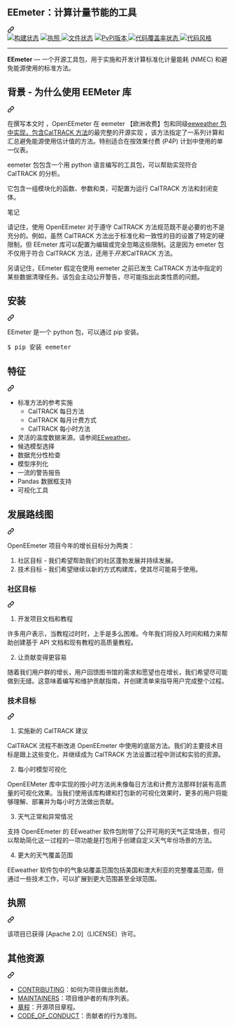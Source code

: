 <div class="Box-sc-g0xbh4-0 bJMeLZ js-snippet-clipboard-copy-unpositioned" data-hpc="true"><article class="markdown-body entry-content container-lg" itemprop="text"><div class="markdown-heading" dir="auto"><h1 tabindex="-1" class="heading-element" dir="auto"><font style="vertical-align: inherit;"><font style="vertical-align: inherit;">EEmeter：计算计量节能的工具</font></font></h1><a id="user-content-eemeter-tools-for-calculating-metered-energy-savings" class="anchor" aria-label="永久链接：EEmeter：计算计量节能的工具" href="#eemeter-tools-for-calculating-metered-energy-savings"><svg class="octicon octicon-link" viewBox="0 0 16 16" version="1.1" width="16" height="16" aria-hidden="true"><path d="m7.775 3.275 1.25-1.25a3.5 3.5 0 1 1 4.95 4.95l-2.5 2.5a3.5 3.5 0 0 1-4.95 0 .751.751 0 0 1 .018-1.042.751.751 0 0 1 1.042-.018 1.998 1.998 0 0 0 2.83 0l2.5-2.5a2.002 2.002 0 0 0-2.83-2.83l-1.25 1.25a.751.751 0 0 1-1.042-.018.751.751 0 0 1-.018-1.042Zm-4.69 9.64a1.998 1.998 0 0 0 2.83 0l1.25-1.25a.751.751 0 0 1 1.042.018.751.751 0 0 1 .018 1.042l-1.25 1.25a3.5 3.5 0 1 1-4.95-4.95l2.5-2.5a3.5 3.5 0 0 1 4.95 0 .751.751 0 0 1-.018 1.042.751.751 0 0 1-1.042.018 1.998 1.998 0 0 0-2.83 0l-2.5 2.5a1.998 1.998 0 0 0 0 2.83Z"></path></svg></a></div>
<a href="https://travis-ci.org/openeemeter/eemeter" rel="nofollow"><img alt="构建状态" src="https://camo.githubusercontent.com/0537b5df2d252c2ee850ae3d181497228a1baa6da3653713def6feadc795232e/68747470733a2f2f7472617669732d63692e6f72672f6f70656e65656d657465722f65656d657465722e7376673f6272616e63683d6d6173746572" data-canonical-src="https://travis-ci.org/openeemeter/eemeter.svg?branch=master" style="max-width: 100%;"></a>
<a href="https://github.com/openeemeter/eemeter"><img alt="执照" src="https://camo.githubusercontent.com/41111a1cea9e0fd3ca1a2721f681e8cbc63e9b78d0b3323725ab9405af138501/68747470733a2f2f696d672e736869656c64732e696f2f6769746875622f6c6963656e73652f6f70656e65656d657465722f65656d657465722e737667" data-canonical-src="https://img.shields.io/github/license/openeemeter/eemeter.svg" style="max-width: 100%;">
</a>
<a href="https://eemeter.readthedocs.io/?badge=master" rel="nofollow"><img alt="文件状态" src="https://camo.githubusercontent.com/4e020e8376043af9c76176432ba0a351d52c8daf9d854bd62be89b1c0720d5b4/68747470733a2f2f72656164746865646f63732e6f72672f70726f6a656374732f65656d657465722f62616467652f3f76657273696f6e3d6d6173746572" data-canonical-src="https://readthedocs.org/projects/eemeter/badge/?version=master" style="max-width: 100%;"></a>
<a href="https://pypi.python.org/pypi/eemeter" rel="nofollow"><img alt="PyPI版本" src="https://camo.githubusercontent.com/ccece18c202d8121ef839aa6bd17f5a15f6d709db90959e016f171bec72e6846/68747470733a2f2f696d672e736869656c64732e696f2f707970692f762f65656d657465722e737667" data-canonical-src="https://img.shields.io/pypi/v/eemeter.svg" style="max-width: 100%;">
</a>
<a href="https://codecov.io/gh/openeemeter/eemeter" rel="nofollow"><img alt="代码覆盖率状态" src="https://camo.githubusercontent.com/678badaa19e1aad3699ceb98801d3fcfae550b630864a5703aaab19d270f1b92/68747470733a2f2f636f6465636f762e696f2f67682f6f70656e65656d657465722f65656d657465722f6272616e63682f6d61737465722f67726170682f62616467652e737667" data-canonical-src="https://codecov.io/gh/openeemeter/eemeter/branch/master/graph/badge.svg" style="max-width: 100%;">
</a>
<a href="https://github.com/ambv/black"><img alt="代码风格" src="https://camo.githubusercontent.com/7d770c433d6198d89f8c1e2f187b904a9721d176259d0e97157337741cc8e837/68747470733a2f2f696d672e736869656c64732e696f2f62616467652f636f64652532307374796c652d626c61636b2d3030303030302e737667" data-canonical-src="https://img.shields.io/badge/code%20style-black-000000.svg" style="max-width: 100%;">
</a>
<hr>
<p dir="auto"><strong><font style="vertical-align: inherit;"><font style="vertical-align: inherit;">EEmeter</font></font></strong><font style="vertical-align: inherit;"><font style="vertical-align: inherit;"> — 一个开源工具包，用于实施和开发计算标准化计量能耗 (NMEC) 和避免能源使用的标准方法。</font></font></p>
<a name="user-content-background-why-use-the-eemeter-library"></a>
<div class="markdown-heading" dir="auto"><h2 tabindex="-1" class="heading-element" dir="auto"><font style="vertical-align: inherit;"><font style="vertical-align: inherit;">背景 - 为什么使用 EEMeter 库</font></font></h2><a id="user-content-background---why-use-the-eemeter-library" class="anchor" aria-label="永久链接：背景 - 为什么使用 EEMeter 库" href="#background---why-use-the-eemeter-library"><svg class="octicon octicon-link" viewBox="0 0 16 16" version="1.1" width="16" height="16" aria-hidden="true"><path d="m7.775 3.275 1.25-1.25a3.5 3.5 0 1 1 4.95 4.95l-2.5 2.5a3.5 3.5 0 0 1-4.95 0 .751.751 0 0 1 .018-1.042.751.751 0 0 1 1.042-.018 1.998 1.998 0 0 0 2.83 0l2.5-2.5a2.002 2.002 0 0 0-2.83-2.83l-1.25 1.25a.751.751 0 0 1-1.042-.018.751.751 0 0 1-.018-1.042Zm-4.69 9.64a1.998 1.998 0 0 0 2.83 0l1.25-1.25a.751.751 0 0 1 1.042.018.751.751 0 0 1 .018 1.042l-1.25 1.25a3.5 3.5 0 1 1-4.95-4.95l2.5-2.5a3.5 3.5 0 0 1 4.95 0 .751.751 0 0 1-.018 1.042.751.751 0 0 1-1.042.018 1.998 1.998 0 0 0-2.83 0l-2.5 2.5a1.998 1.998 0 0 0 0 2.83Z"></path></svg></a></div>
<p dir="auto"><font style="vertical-align: inherit;"><font style="vertical-align: inherit;">在撰写本文时 ，OpenEEmeter 在 eemeter 【欧洲收费】包和同级</font></font><a href="http://eeweather.openee.io" rel="nofollow"><font style="vertical-align: inherit;"><font style="vertical-align: inherit;">eeweather 包中实现，包含</font></font></a><font style="vertical-align: inherit;"></font><a href="https://caltrack.org/" rel="nofollow"><font style="vertical-align: inherit;"><font style="vertical-align: inherit;">CalTRACK 方法</font></font></a><font style="vertical-align: inherit;"><font style="vertical-align: inherit;">的最完整的开源实现
</font><font style="vertical-align: inherit;">，该方法指定了一系列计算和汇总避免能源使用估计值的方法。特别适合在按效果付费 (P4P) 计划中使用的单一仪表。</font></font></p>
<p dir="auto"><font style="vertical-align: inherit;"><font style="vertical-align: inherit;">eemeter 包包含一个用 python 语言编写的工具包，可以帮助实现符合 CalTRACK 的分析。</font></font></p>
<p dir="auto"><font style="vertical-align: inherit;"><font style="vertical-align: inherit;">它包含一组模块化的函数、参数和类，可配置为运行 CalTRACK 方法和封闭变体。</font></font></p>
<div dir="auto">
<p dir="auto"><font style="vertical-align: inherit;"><font style="vertical-align: inherit;">笔记</font></font></p>
<p dir="auto"><font style="vertical-align: inherit;"><font style="vertical-align: inherit;">请记住，使用 OpenEEmeter 对于遵守 CalTRACK 方法规范既不是必要的也不是充分的。</font><font style="vertical-align: inherit;">例如，虽然 CalTRACK 方法出于标准化和一致性的目的设置了特定的硬限制，但 EEmeter 库可以配置为编辑或完全忽略这些限制。</font><font style="vertical-align: inherit;">这是因为 emeter 包不仅用于符合 CalTRACK 方法，还用于</font></font><em><font style="vertical-align: inherit;"><font style="vertical-align: inherit;">开发</font></font></em><font style="vertical-align: inherit;"><font style="vertical-align: inherit;">CalTRACK 方法。</font></font></p>
<p dir="auto"><font style="vertical-align: inherit;"><font style="vertical-align: inherit;">另请记住，EEmeter 假定在使用 eemeter 之前已发生 CalTRACK 方法中指定的某些数据清理任务。</font><font style="vertical-align: inherit;">该包会主动公开警告，尽可能指出此类性质的问题。</font></font></p>
</div>
<a name="user-content-installation"></a>
<div class="markdown-heading" dir="auto"><h2 tabindex="-1" class="heading-element" dir="auto"><font style="vertical-align: inherit;"><font style="vertical-align: inherit;">安装</font></font></h2><a id="user-content-installation" class="anchor" aria-label="永久链接：安装" href="#installation"><svg class="octicon octicon-link" viewBox="0 0 16 16" version="1.1" width="16" height="16" aria-hidden="true"><path d="m7.775 3.275 1.25-1.25a3.5 3.5 0 1 1 4.95 4.95l-2.5 2.5a3.5 3.5 0 0 1-4.95 0 .751.751 0 0 1 .018-1.042.751.751 0 0 1 1.042-.018 1.998 1.998 0 0 0 2.83 0l2.5-2.5a2.002 2.002 0 0 0-2.83-2.83l-1.25 1.25a.751.751 0 0 1-1.042-.018.751.751 0 0 1-.018-1.042Zm-4.69 9.64a1.998 1.998 0 0 0 2.83 0l1.25-1.25a.751.751 0 0 1 1.042.018.751.751 0 0 1 .018 1.042l-1.25 1.25a3.5 3.5 0 1 1-4.95-4.95l2.5-2.5a3.5 3.5 0 0 1 4.95 0 .751.751 0 0 1-.018 1.042.751.751 0 0 1-1.042.018 1.998 1.998 0 0 0-2.83 0l-2.5 2.5a1.998 1.998 0 0 0 0 2.83Z"></path></svg></a></div>
<p dir="auto"><font style="vertical-align: inherit;"><font style="vertical-align: inherit;">EEmeter 是一个 python 包，可以通过 pip 安装。</font></font></p>
<pre><font style="vertical-align: inherit;"><font style="vertical-align: inherit;">$ pip 安装 eemeter
</font></font></pre>
<a name="user-content-features"></a>
<div class="markdown-heading" dir="auto"><h2 tabindex="-1" class="heading-element" dir="auto"><font style="vertical-align: inherit;"><font style="vertical-align: inherit;">特征</font></font></h2><a id="user-content-features" class="anchor" aria-label="永久链接：特点" href="#features"><svg class="octicon octicon-link" viewBox="0 0 16 16" version="1.1" width="16" height="16" aria-hidden="true"><path d="m7.775 3.275 1.25-1.25a3.5 3.5 0 1 1 4.95 4.95l-2.5 2.5a3.5 3.5 0 0 1-4.95 0 .751.751 0 0 1 .018-1.042.751.751 0 0 1 1.042-.018 1.998 1.998 0 0 0 2.83 0l2.5-2.5a2.002 2.002 0 0 0-2.83-2.83l-1.25 1.25a.751.751 0 0 1-1.042-.018.751.751 0 0 1-.018-1.042Zm-4.69 9.64a1.998 1.998 0 0 0 2.83 0l1.25-1.25a.751.751 0 0 1 1.042.018.751.751 0 0 1 .018 1.042l-1.25 1.25a3.5 3.5 0 1 1-4.95-4.95l2.5-2.5a3.5 3.5 0 0 1 4.95 0 .751.751 0 0 1-.018 1.042.751.751 0 0 1-1.042.018 1.998 1.998 0 0 0-2.83 0l-2.5 2.5a1.998 1.998 0 0 0 0 2.83Z"></path></svg></a></div>
<ul dir="auto">
<li><font style="vertical-align: inherit;"><font style="vertical-align: inherit;">标准方法的参考实施</font></font><ul dir="auto">
<li><font style="vertical-align: inherit;"><font style="vertical-align: inherit;">CalTRACK 每日方法</font></font></li>
<li><font style="vertical-align: inherit;"><font style="vertical-align: inherit;">CalTRACK 每月计费方式</font></font></li>
<li><font style="vertical-align: inherit;"><font style="vertical-align: inherit;">CalTRACK 每小时方法</font></font></li>
</ul>
</li>
<li><font style="vertical-align: inherit;"><font style="vertical-align: inherit;">灵活的温度数据来源。</font><font style="vertical-align: inherit;">请参阅</font></font><a href="https://eeweather.openee.io" rel="nofollow"><font style="vertical-align: inherit;"><font style="vertical-align: inherit;">EEweather</font></font></a><font style="vertical-align: inherit;"><font style="vertical-align: inherit;">。</font></font></li>
<li><font style="vertical-align: inherit;"><font style="vertical-align: inherit;">候选模型选择</font></font></li>
<li><font style="vertical-align: inherit;"><font style="vertical-align: inherit;">数据充分性检查</font></font></li>
<li><font style="vertical-align: inherit;"><font style="vertical-align: inherit;">模型序列化</font></font></li>
<li><font style="vertical-align: inherit;"><font style="vertical-align: inherit;">一流的警告报告</font></font></li>
<li><font style="vertical-align: inherit;"><font style="vertical-align: inherit;">Pandas 数据框支持</font></font></li>
<li><font style="vertical-align: inherit;"><font style="vertical-align: inherit;">可视化工具</font></font></li>
</ul>
<a name="user-content-roadmap-for-2020-development"></a>
<div class="markdown-heading" dir="auto"><h2 tabindex="-1" class="heading-element" dir="auto"><font style="vertical-align: inherit;"><font style="vertical-align: inherit;"> 发展路线图</font></font></h2><a id="user-content-roadmap-for-2020-development" class="anchor" aria-label="永久链接：2020年发展路线图" href="#roadmap-for-2020-development"><svg class="octicon octicon-link" viewBox="0 0 16 16" version="1.1" width="16" height="16" aria-hidden="true"><path d="m7.775 3.275 1.25-1.25a3.5 3.5 0 1 1 4.95 4.95l-2.5 2.5a3.5 3.5 0 0 1-4.95 0 .751.751 0 0 1 .018-1.042.751.751 0 0 1 1.042-.018 1.998 1.998 0 0 0 2.83 0l2.5-2.5a2.002 2.002 0 0 0-2.83-2.83l-1.25 1.25a.751.751 0 0 1-1.042-.018.751.751 0 0 1-.018-1.042Zm-4.69 9.64a1.998 1.998 0 0 0 2.83 0l1.25-1.25a.751.751 0 0 1 1.042.018.751.751 0 0 1 .018 1.042l-1.25 1.25a3.5 3.5 0 1 1-4.95-4.95l2.5-2.5a3.5 3.5 0 0 1 4.95 0 .751.751 0 0 1-.018 1.042.751.751 0 0 1-1.042.018 1.998 1.998 0 0 0-2.83 0l-2.5 2.5a1.998 1.998 0 0 0 0 2.83Z"></path></svg></a></div>
<p dir="auto"><font style="vertical-align: inherit;"><font style="vertical-align: inherit;">OpenEEmeter 项目今年的增长目标分为两类：</font></font></p>
<ol dir="auto">
<li><font style="vertical-align: inherit;"><font style="vertical-align: inherit;">社区目标 - 我们希望帮助我们的社区蓬勃发展并持续发展。</font></font></li>
<li><font style="vertical-align: inherit;"><font style="vertical-align: inherit;">技术目标 - 我们希望继续以新的方式构建库，使其尽可能易于使用。</font></font></li>
</ol>
<a name="user-content-community-goals"></a>
<div class="markdown-heading" dir="auto"><h3 tabindex="-1" class="heading-element" dir="auto"><font style="vertical-align: inherit;"><font style="vertical-align: inherit;">社区目标</font></font></h3><a id="user-content-community-goals" class="anchor" aria-label="永久链接：社区目标" href="#community-goals"><svg class="octicon octicon-link" viewBox="0 0 16 16" version="1.1" width="16" height="16" aria-hidden="true"><path d="m7.775 3.275 1.25-1.25a3.5 3.5 0 1 1 4.95 4.95l-2.5 2.5a3.5 3.5 0 0 1-4.95 0 .751.751 0 0 1 .018-1.042.751.751 0 0 1 1.042-.018 1.998 1.998 0 0 0 2.83 0l2.5-2.5a2.002 2.002 0 0 0-2.83-2.83l-1.25 1.25a.751.751 0 0 1-1.042-.018.751.751 0 0 1-.018-1.042Zm-4.69 9.64a1.998 1.998 0 0 0 2.83 0l1.25-1.25a.751.751 0 0 1 1.042.018.751.751 0 0 1 .018 1.042l-1.25 1.25a3.5 3.5 0 1 1-4.95-4.95l2.5-2.5a3.5 3.5 0 0 1 4.95 0 .751.751 0 0 1-.018 1.042.751.751 0 0 1-1.042.018 1.998 1.998 0 0 0-2.83 0l-2.5 2.5a1.998 1.998 0 0 0 0 2.83Z"></path></svg></a></div>
<ol dir="auto">
<li><font style="vertical-align: inherit;"><font style="vertical-align: inherit;">开发项目文档和教程</font></font></li>
</ol>
<p dir="auto"><font style="vertical-align: inherit;"><font style="vertical-align: inherit;">许多用户表示，当教程过时时，上手是多么困难。</font><font style="vertical-align: inherit;">今年我们将投入时间和精力来帮助创建基于 API 文档和现有教程的高质量教程。</font></font></p>
<ol start="2" dir="auto">
<li><font style="vertical-align: inherit;"><font style="vertical-align: inherit;">让贡献变得更容易</font></font></li>
</ol>
<p dir="auto"><font style="vertical-align: inherit;"><font style="vertical-align: inherit;">随着我们用户群的增长，用户回馈图书馆的需求和愿望也在增长，我们希望尽可能做到无缝。</font><font style="vertical-align: inherit;">这意味着编写和维护贡献指南，并创建清单来指导用户完成整个过程。</font></font></p>
<a name="user-content-technical-goals"></a>
<div class="markdown-heading" dir="auto"><h3 tabindex="-1" class="heading-element" dir="auto"><font style="vertical-align: inherit;"><font style="vertical-align: inherit;">技术目标</font></font></h3><a id="user-content-technical-goals" class="anchor" aria-label="永久链接：技术目标" href="#technical-goals"><svg class="octicon octicon-link" viewBox="0 0 16 16" version="1.1" width="16" height="16" aria-hidden="true"><path d="m7.775 3.275 1.25-1.25a3.5 3.5 0 1 1 4.95 4.95l-2.5 2.5a3.5 3.5 0 0 1-4.95 0 .751.751 0 0 1 .018-1.042.751.751 0 0 1 1.042-.018 1.998 1.998 0 0 0 2.83 0l2.5-2.5a2.002 2.002 0 0 0-2.83-2.83l-1.25 1.25a.751.751 0 0 1-1.042-.018.751.751 0 0 1-.018-1.042Zm-4.69 9.64a1.998 1.998 0 0 0 2.83 0l1.25-1.25a.751.751 0 0 1 1.042.018.751.751 0 0 1 .018 1.042l-1.25 1.25a3.5 3.5 0 1 1-4.95-4.95l2.5-2.5a3.5 3.5 0 0 1 4.95 0 .751.751 0 0 1-.018 1.042.751.751 0 0 1-1.042.018 1.998 1.998 0 0 0-2.83 0l-2.5 2.5a1.998 1.998 0 0 0 0 2.83Z"></path></svg></a></div>
<ol dir="auto">
<li><font style="vertical-align: inherit;"><font style="vertical-align: inherit;">实施新的 CalTRACK 建议</font></font></li>
</ol>
<p dir="auto"><font style="vertical-align: inherit;"><font style="vertical-align: inherit;">CalTRACK 流程不断改进 OpenEEmeter 中使用的底层方法。</font><font style="vertical-align: inherit;">我们的主要技术目标是跟上这些变化，并继续成为 CalTRACK 方法设置过程中测试和实验的资源。</font></font></p>
<ol start="2" dir="auto">
<li><font style="vertical-align: inherit;"><font style="vertical-align: inherit;">每小时模型可视化</font></font></li>
</ol>
<p dir="auto"><font style="vertical-align: inherit;"><font style="vertical-align: inherit;">OpenEEMeter 库中实现的按小时方法尚未像每日方法和计费方法那样封装有高质量的可视化效果。</font><font style="vertical-align: inherit;">当我们使用该库构建和打包新的可视化效果时，更多的用户将能够理解、部署并为每小时方法做出贡献。</font></font></p>
<ol start="3" dir="auto">
<li><font style="vertical-align: inherit;"><font style="vertical-align: inherit;">天气正常和异常情况</font></font></li>
</ol>
<p dir="auto"><font style="vertical-align: inherit;"><font style="vertical-align: inherit;">支持 OpenEEmeter 的 EEweather 软件包附带了公开可用的天气正常场景，但可以帮助简化这一过程的一项功能是打包用于创建自定义天气年份场景的方法。</font></font></p>
<ol start="4" dir="auto">
<li><font style="vertical-align: inherit;"><font style="vertical-align: inherit;">更大的天气覆盖范围</font></font></li>
</ol>
<p dir="auto"><font style="vertical-align: inherit;"><font style="vertical-align: inherit;">EEweather 软件包中的气象站覆盖范围包括美国和澳大利亚的完整覆盖范围，但通过一些技术工作，可以扩展到更大范围甚至全球范围。</font></font></p>
<a name="user-content-license"></a>
<div class="markdown-heading" dir="auto"><h2 tabindex="-1" class="heading-element" dir="auto"><font style="vertical-align: inherit;"><font style="vertical-align: inherit;">执照</font></font></h2><a id="user-content-license" class="anchor" aria-label="永久链接：许可证" href="#license"><svg class="octicon octicon-link" viewBox="0 0 16 16" version="1.1" width="16" height="16" aria-hidden="true"><path d="m7.775 3.275 1.25-1.25a3.5 3.5 0 1 1 4.95 4.95l-2.5 2.5a3.5 3.5 0 0 1-4.95 0 .751.751 0 0 1 .018-1.042.751.751 0 0 1 1.042-.018 1.998 1.998 0 0 0 2.83 0l2.5-2.5a2.002 2.002 0 0 0-2.83-2.83l-1.25 1.25a.751.751 0 0 1-1.042-.018.751.751 0 0 1-.018-1.042Zm-4.69 9.64a1.998 1.998 0 0 0 2.83 0l1.25-1.25a.751.751 0 0 1 1.042.018.751.751 0 0 1 .018 1.042l-1.25 1.25a3.5 3.5 0 1 1-4.95-4.95l2.5-2.5a3.5 3.5 0 0 1 4.95 0 .751.751 0 0 1-.018 1.042.751.751 0 0 1-1.042.018 1.998 1.998 0 0 0-2.83 0l-2.5 2.5a1.998 1.998 0 0 0 0 2.83Z"></path></svg></a></div>
<p dir="auto"><font style="vertical-align: inherit;"><font style="vertical-align: inherit;">该项目已获得 [Apache 2.0]（LICENSE）许可。</font></font></p>
<a name="user-content-other-resources"></a>
<div class="markdown-heading" dir="auto"><h2 tabindex="-1" class="heading-element" dir="auto"><font style="vertical-align: inherit;"><font style="vertical-align: inherit;">其他资源</font></font></h2><a id="user-content-other-resources" class="anchor" aria-label="固定链接：其他资源" href="#other-resources"><svg class="octicon octicon-link" viewBox="0 0 16 16" version="1.1" width="16" height="16" aria-hidden="true"><path d="m7.775 3.275 1.25-1.25a3.5 3.5 0 1 1 4.95 4.95l-2.5 2.5a3.5 3.5 0 0 1-4.95 0 .751.751 0 0 1 .018-1.042.751.751 0 0 1 1.042-.018 1.998 1.998 0 0 0 2.83 0l2.5-2.5a2.002 2.002 0 0 0-2.83-2.83l-1.25 1.25a.751.751 0 0 1-1.042-.018.751.751 0 0 1-.018-1.042Zm-4.69 9.64a1.998 1.998 0 0 0 2.83 0l1.25-1.25a.751.751 0 0 1 1.042.018.751.751 0 0 1 .018 1.042l-1.25 1.25a3.5 3.5 0 1 1-4.95-4.95l2.5-2.5a3.5 3.5 0 0 1 4.95 0 .751.751 0 0 1-.018 1.042.751.751 0 0 1-1.042.018 1.998 1.998 0 0 0-2.83 0l-2.5 2.5a1.998 1.998 0 0 0 0 2.83Z"></path></svg></a></div>
<ul dir="auto">
<li><a href="/openeemeter/eemeter/blob/master/CONTRIBUTING.md"><font style="vertical-align: inherit;"><font style="vertical-align: inherit;">CONTRIBUTING</font></font></a><font style="vertical-align: inherit;"><font style="vertical-align: inherit;">：如何为项目做出贡献。</font></font></li>
<li><a href="/openeemeter/eemeter/blob/master/MAINTAINERS.md"><font style="vertical-align: inherit;"><font style="vertical-align: inherit;">MAINTAINERS</font></font></a><font style="vertical-align: inherit;"><font style="vertical-align: inherit;">：项目维护者的有序列表。</font></font></li>
<li><a href="/openeemeter/eemeter/blob/master/CHARTER.md"><font style="vertical-align: inherit;"><font style="vertical-align: inherit;">章程</font></font></a><font style="vertical-align: inherit;"><font style="vertical-align: inherit;">：开源项目章程。</font></font></li>
<li><a href="/openeemeter/eemeter/blob/master/CODE_OF_CONDUCT.md"><font style="vertical-align: inherit;"><font style="vertical-align: inherit;">CODE_OF_CONDUCT</font></font></a><font style="vertical-align: inherit;"><font style="vertical-align: inherit;">：贡献者的行为准则。</font></font></li>
</ul>

</article></div>
